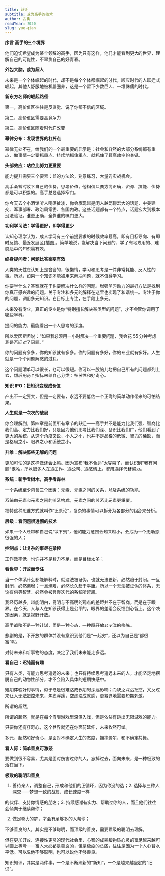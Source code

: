 ```yaml
---
title: 跃迁
subtitle: 成为高手的技术
author: 古典
readYear: 2020
slug: yue-qian
---
```


**序言 高手的三个境界**

他们迫切希望成为某个领域的高手，因为只有这样，他们才能看到更大的世界，理解自己的可能性，不辜负自己的好青春。

**外包大脑，成为超人**

未来是一个个体崛起的时代，却不是每个个体都崛起的时代，顺应时代的人跃迁式崛起，其他人舒服地被机器圈养，这是一个留下少数巨人、一堆侏儒的时代。

**新东方名师的崛起路径**

第一，高价值区往往是反直觉、说了你都不信的区域。

第二，高价值区需要高竞争力

第三，高价值区随着时代在改变

**幂律分布：发现世界的杠杆点**

幂律无处不在，给我们的一个最重要的启示是：社会和自然的大部分系统都有重点，做事情一定要抓重点，持续地抓住重点，就抓住了最高效率的关键。

**头部效应：站位比努力更重要**

能力提升需要三个要素：好的方法论，刻意练习，大量的实战机会。

高手会暂时放下自己的优势，思考价值，他相信只要方向正确，资源、技能、优势都是可以积累的。高手总是选择窄门。

你今天去个小酒馆听人喝酒扯淡，你会发现越是闲人越爱聊宏大的话题，中美建交、军事部署、政治局常委、各国内政。这些话题都有一个特点，话题宏大到根本没法验证。谁更正确，全靠谁的嗓门更大。

**功利学习法：学得更好，却学得更少**

认知心理学认为，成人学习有三个前提要求的时候效率最高，即有目标导向、有即时反馈、最近发展区[插图]。简单地说，能解决当下问题的、学了有地方用的、难度适中的知识最有效。

**终身提问者：问题比答案更有效**

人类的天性在认知上是吝啬的，很懒惰，学习和思考是一件非常耗能、反人性的事。所以，如果一个知识不能被用来解决问题，就不值得学习。

你要学什么？答案就在于你要解决什么样的问题。增强学习动力的最好方法是找到你真正感兴趣的问题。关于专注和多元的解释在这里也实现了和谐统一。专注于你的问题，调用多元知识。在目标上专注，在手段上多元。

未来没有专业，真正的专业是你“特别擅长解决某类型的问题”，才不会管你调用了哪些学科。

提问的能力，最能看出一个人思考的深度。

所以爱因斯坦说：“如果我必须用一小时解决一个重要问题，我会花 55 分钟考虑我是否问对了问题。”

你的问题有多多，你的知识就有多多。你的问题有多好，你的专业就有多好。人生就是一个个问题解惑的过程。

这个问题清单可以很长，也可以很短。你可以一股脑儿地把自己所有的问题都列上去，然后用两个指标来给自己分类：相关性和好奇心。

**知识 IPO：把知识变现成价值**

产出不一定要大，但是一定要有，永远不要低估一个正确的简单动作带来的可怕结果。

**人生就是一次次的破局**

你会理解到，第四章是前面所有章节的跃迁——高手并不是能力比我们强、智商比我们高、定力比我们好，只是因为他们思考比我们深、见识比我们广，他们看到了更大的系统。从这个角度来说，小人之小，也并不是品格的低微、智力的稀缺，而是格局之小、眼界之小和系统之小。

**升维：解决那些无解的问题**

更加可怕的是这样做还会上瘾。因为宣布“我不合适”太容易了，而认识到“我有问题”很难，所以很多人在选工作、选公司、选感情上，都用选择代替努力。

**系统：新手看树木，高手看森林**

一个系统至少包含三个因素：元素、元素之间的关系，以及系统的功能。

系统由元素和元素之间的关系构成，元素之间的关系比元素更重要。

福特这种思维方式就叫作“还原论”，复杂的事情可以拆分为各部分的组合来分析。

**层级：看问题很透彻的技术**

如果一个人经常和自己说“做不到”，他的能力范围会越来越小，会成为一个无助感很强的人；

**控制点：让复杂的事尽在掌控**

工作效率低，也许并不是精力不足，而是目标太多；

**看世界：开放而专注**

当一个体系什么都能解释时，就没法被证伪，也就无法更新，必然趋于封闭。一旦封闭，必然熵增；一旦熵增，必然长久趋于平庸。所以一个无法被证伪的体系，无论有何等智慧，必然会被慢慢迭代的系统所赶超。

我经历越多，越能明白，高明与不高明的观点的差距并不在于智商，而是在于眼界。在今天，人与人在知识获得上是公平的，眼界的差距会反馈到心智上。这个决定因素，就是视野开放。

高手战略不是一种计谋，而是一种心态，一种既开放又专注的修炼。

悲剧的是，不开放的群体并没有意识到他们是“一起穷”，还以为自己是“都很富”呢。

对待未来和新事物的态度，决定了我们未来能走多远。

**看自己：迟钝而有趣**

只有人类，有能力思考遥远的未来；也只有持续思考遥远未来的人，才能坚定地摆脱自己的动物性部分，才不会陷入具体的短期快感中。

短期体验好的事情，似乎总是很难达成长期的深远影响；而缺乏深远把控，又反过来让人无法把控未来，焦虑浮躁，空虚没成就感，更紧迫地需要短期刺激。

所谓的超然，

所谓的超然，就是在每个有限游戏里深深入戏，但是依然有跳出无限游戏的能力。

只要你还有好奇心，这个世界就还在你面前延伸，未来依然可塑。

多元、超然和好奇心，是面对不确定人生的态度，拥抱偶尔，和不确定共舞。

**看人际：简单善良可激怒**

要做到很不容易，尤其是面对伤害过你的人，忘掉过去，面向未来，是一种极致的活在当下。

**极致的聪明和善良**

1. 善待亲人，调整自己，形成和他们的正循环，因为你没的选；2. 选择与三种人深交——梦想一致的战友、成长速度一样

的伙伴、支持你情感的朋友；3. 持续感谢有实力、帮助过你的人，而且他们往往会倾向于继续帮你；

2. 做足够大的梦，才会有足够多的人帮你；

不够善良的人，其实是不够聪明，而顶级的善良，需要顶级的聪明去理解。

但在更加开放、连接性更强的现代社会里，心智的成熟和物质心灵的富足越来越可以画上等号——富人未必都是善良的，但是极度的贫困，往往是因为一个人心智水平低。可以说他不够聪明，也可以说他不够善良。

知识知识，其实是两件事，一个是不断刷新的“新知”，一个是越来越坚定的“旧识”。
